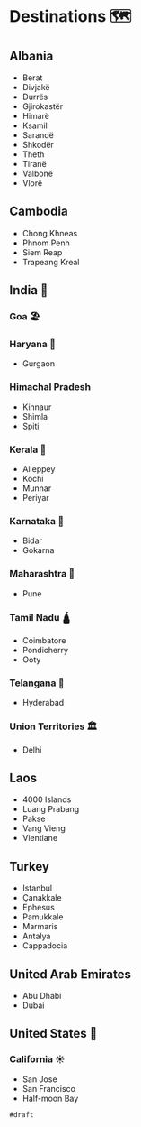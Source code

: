 # Destinations 🗺

## Albania

- Berat
- Divjakë
- Durrës
- Gjirokastër
- Himarë
- Ksamil
- Sarandë
- Shkodër
- Theth
- Tiranë
- Valbonë
- Vlorë

## Cambodia

- Chong Khneas
- Phnom Penh
- Siem Reap
- Trapeang Kreal

## India 🐅

### Goa 🏖

### Haryana 🐂

- Gurgaon

### Himachal Pradesh

- Kinnaur
- Shimla
- Spiti

### Kerala 🌴

- Alleppey
- Kochi
- Munnar
- Periyar

### Karnataka 🐚

- Bidar
- Gokarna

### Maharashtra 🥭

- Pune

### Tamil Nadu 🛕

- Coimbatore
- Pondicherry
- Ooty

### Telangana 🌾

- Hyderabad

### Union Territories 🏛
- Delhi

## Laos

- 4000 Islands
- Luang Prabang
- Pakse
- Vang Vieng
- Vientiane

## Turkey

- Istanbul
- Çanakkale
- Ephesus
- Pamukkale
- Marmaris
- Antalya
- Cappadocia

## United Arab Emirates

- Abu Dhabi
- Dubai

## United States 🗽

### California ☀
- San Jose
- San Francisco
- Half-moon Bay

`#draft`
